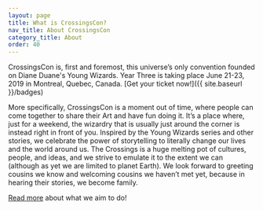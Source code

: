 ```yaml
---
layout: page
title: What is CrossingsCon?
nav_title: About CrossingsCon
category_title: About
order: 40
---
```


CrossingsCon is, first and foremost, this universe’s only convention founded on Diane Duane's Young Wizards. Year Three is taking place June 21-23, 2019 in Montreal, Quebec, Canada. [Get your ticket now!]({{ site.baseurl }}/badges)

More specifically, CrossingsCon is a moment out of time, where people can come together to share their Art and have fun doing it. It’s a place where, just for a weekend, the wizardry that is usually just around the corner is instead right in front of you. Inspired by the Young Wizards series and other stories, we celebrate the power of storytelling to literally change our lives and the world around us. The Crossings is a huge melting pot of cultures, people, and ideas, and we strive to emulate it to the extent we can (although as yet we are limited to planet Earth). We look forward to greeting cousins we know and welcoming cousins we haven’t met yet, because in hearing their stories, we become family.

[Read more](http://blog.crossingscon.org/post/162686937721/building-our-name-in-the-speech) about what we aim to do!
